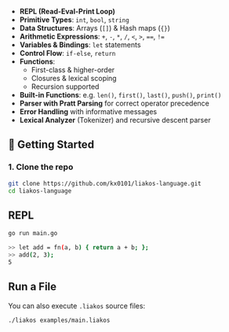 
- **REPL (Read-Eval-Print Loop)**
- **Primitive Types**: `int`, `bool`, `string`
- **Data Structures**: Arrays (`[]`) & Hash maps (`{}`)
- **Arithmetic Expressions**: `+`, `-`, `*`, `/`, `<`, `>`, `==`, `!=`
- **Variables & Bindings**: `let` statements
- **Control Flow**: `if-else`, `return`
- **Functions**:
  - First-class & higher-order
  - Closures & lexical scoping
  - Recursion supported
- **Built-in Functions**: e.g. `len()`, `first()`, `last()`, `push()`, `print()`
- **Parser with Pratt Parsing** for correct operator precedence
- **Error Handling** with informative messages
- **Lexical Analyzer** (Tokenizer) and recursive descent parser

## 🚀 Getting Started

### 1. Clone the repo

```bash
git clone https://github.com/kx0101/liakos-language.git
cd liakos-language
```

## REPL
```bash
go run main.go

>> let add = fn(a, b) { return a + b; };
>> add(2, 3);
5
```

## Run a File
You can also execute `.liakos` source files:

```bash
./liakos examples/main.liakos
```
